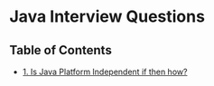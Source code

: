 # Java Interview Questions

## Table of Contents
- [1. Is Java Platform Independent if then how?](#1-is-java-platform-independent-if-then-how)

